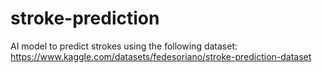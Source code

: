 # stroke-prediction
AI model to predict strokes using the following dataset: https://www.kaggle.com/datasets/fedesoriano/stroke-prediction-dataset

